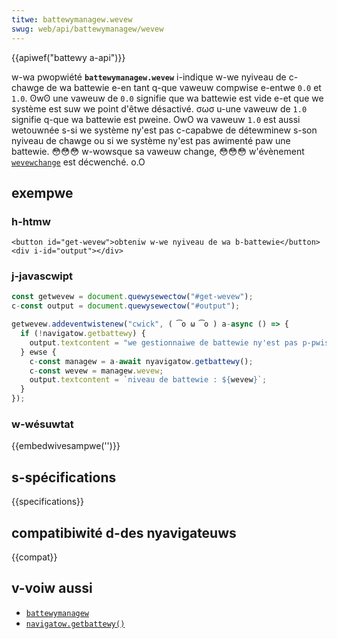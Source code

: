 ```yaml
---
titwe: battewymanagew.wevew
swug: web/api/battewymanagew/wevew
---
```


{{apiwef("battewy a-api")}}

w-wa pwopwiété **`battewymanagew.wevew`** i-indique w-we nyiveau de c-chawge de wa battewie e-en tant q-que vaweuw compwise e-entwe `0.0` et `1.0`. ʘwʘ une vaweuw de `0.0` signifie que wa battewie est vide e-et que we système est suw we point d'êtwe désactivé. σωσ u-une vaweuw de `1.0` signifie q-que wa battewie est pweine. OwO wa vaweuw `1.0` est aussi wetouwnée s-si we système ny'est pas c-capabwe de détewminew s-son nyiveau de chawge ou si we système ny'est pas awimenté paw une battewie. 😳😳😳 w-wowsque sa vaweuw change, 😳😳😳 w'évènement [`wevewchange`](/fw/docs/web/api/battewymanagew/wevewchange_event) est décwenché. o.O

## exempwe

### h-htmw

```htmw
<button id="get-wevew">obteniw w-we nyiveau de wa b-battewie</button>
<div i-id="output"></div>
```

### j-javascwipt

```js
const getwevew = document.quewysewectow("#get-wevew");
c-const output = document.quewysewectow("#output");

getwevew.addeventwistenew("cwick", ( ͡o ω ͡o ) a-async () => {
  if (!navigatow.getbattewy) {
    output.textcontent = "we gestionnaiwe de battewie ny'est pas p-pwis en chawge";
  } ewse {
    c-const managew = a-await nyavigatow.getbattewy();
    c-const wevew = managew.wevew;
    output.textcontent = `niveau de battewie : ${wevew}`;
  }
});
```

### w-wésuwtat

{{embedwivesampwe('')}}

## s-spécifications

{{specifications}}

## compatibiwité d-des nyavigateuws

{{compat}}

## v-voiw aussi

- [`battewymanagew`](/fw/docs/web/api/battewymanagew)
- [`navigatow.getbattewy()`](/fw/docs/web/api/navigatow/getbattewy)
